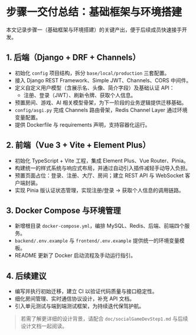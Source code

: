 # 步骤一交付总结：基础框架与环境搭建

本文记录步骤一（基础框架与环境搭建）的关键产出，便于后续成员快速接手开发。

## 1. 后端（Django + DRF + Channels）

- 初始化 `config` 项目结构，拆分 `base/local/production` 三套配置。
- 接入 Django REST Framework、Simple JWT、Channels、CORS 中间件。
- 定义自定义用户模型（含展示名、头像、简介字段）及基础认证 API：
  - 注册、登录（JWT）、刷新令牌、获取个人信息。
- 预置房间、游戏、AI 相关模型骨架，为下一阶段的业务逻辑提供迁移基础。
- `config/asgi.py` 完成 Channels 路由骨架，Redis Channel Layer 通过环境变量配置。
- 提供 Dockerfile 与 requirements 声明，支持容器化运行。

## 2. 前端（Vue 3 + Vite + Element Plus）

- 初始化 TypeScript + Vite 工程，集成 Element Plus、Vue Router、Pinia。
- 构建统一的样式系统与响应式布局，并通过自动引入插件减轻手动导入负担。
- 预置页面占位：登录、注册、大厅、房间；建立 REST API 与 WebSocket 客户端封装。
- 实现 Pinia 版认证状态管理，实现注册/登录 -> 获取个人信息的调用链路。

## 3. Docker Compose 与环境管理

- 新增根目录 `docker-compose.yml`，编排 MySQL、Redis、后端、前端四个服务。
- `backend/.env.example` 与 `frontend/.env.example` 提供统一的环境变量模板。
- README 更新了 Docker 启动流程及手动运行指引。

## 4. 后续建议

- 编写并执行初始迁移，建立 CI 以验证代码质量与接口稳定性。
- 细化房间管理、实时通信协议设计，补充 API 文档。
- 引入单元测试与端到端测试框架，为持续迭代保驾护航。

> 若需了解更详细的设计背景，请配合 `doc/socialGameDevStep1.md` 与后续设计文档一起阅读。
